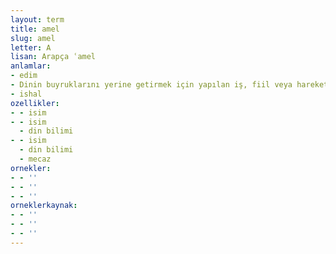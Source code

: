 ```yaml
---
layout: term
title: amel
slug: amel
letter: A
lisan: Arapça ʿamel
anlamlar:
- edim
- Dinin buyruklarını yerine getirmek için yapılan iş, fiil veya hareket
- ishal
ozellikler:
- - isim
- - isim
  - din bilimi
- - isim
  - din bilimi
  - mecaz
ornekler:
- - ''
- - ''
- - ''
orneklerkaynak:
- - ''
- - ''
- - ''
---
```

